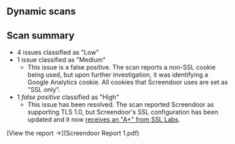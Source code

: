 Dynamic scans
----

## Scan summary

- 4 issues classified as "Low"
- 1 issue classified as "Medium"
  - This issue is a false positive. The scan reports a non-SSL cookie being used, but upon further investigation, it was identifying a Google Analytics cookie. All cookies that Screendoor uses are set as "SSL only".
- 1 _false positive_ classified as "High"
  - This issue has been resolved. The scan reported Screendoor as supporting TLS 1.0, but Screendoor's SSL configuration has been updated and it now [receives an "A+" from SSL Labs](ssl-labs.png).

[View the report &rarr;](Screendoor Report 1.pdf)
